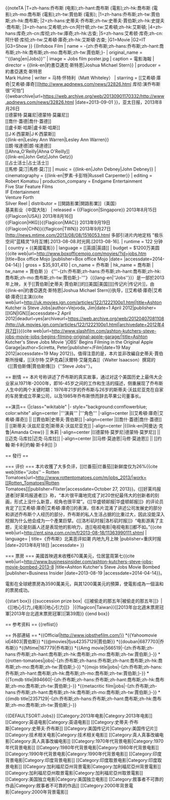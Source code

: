 {{noteTA
|T=zh-hans:乔布斯 (电影);zh-hant:喬布斯 (電影);zh-hk:喬布斯 (電影);zh-mo:喬布斯 (電影);zh-tw:賈伯斯 (電影);
|1=zh-hans:乔布斯;zh-tw:賈伯斯;zh-hk:喬布斯;
|2=zh-hans:史蒂夫·乔布斯;zh-tw:史蒂夫·賈伯斯;zh-hk:史提夫·喬布斯;
|3=zh-hans:艾希顿;zh-cn:阿什顿;zh-tw:艾希頓;zh-hk:艾斯頓;
|4=zh-hans:库奇;zh-cn:库彻;zh-tw:庫奇;zh-hk:古查;
|5=zh-hans:艾希顿·库奇;zh-cn:阿什顿·库彻;zh-tw:艾希頓·庫奇;zh-hk:艾斯頓·古查;
|G1=Movie
|G2=IT
|G3=Show
}}
{{Infobox Film
| name               = -{zh:乔布斯;zh-hans:乔布斯;zh-hant:喬布斯;zh-hk:喬布斯;zh-mo:喬布斯;zh-tw:賈伯斯;}-
| original_name      = ''{{lang|en|Jobs}}''
| image              = Jobs film poster.jpg
| caption            = 電影海報
| director           = {{link-en|約書亞邁克·斯特恩|Joshua Michael Stern}}
| producer          = 約書亞邁克·斯特恩<br />Mark Hulme
| writer             = 马特·怀特利（Matt Whiteley）
| starring           = [[艾希頓·庫奇|艾希頓·庫奇]]<ref>[http://www.apdnews.com/news/32826.html 库彻:演乔布斯很“可怕”] {{webarchive|url=https://web.archive.org/web/20130901170332/http://www.apdnews.com/news/32826.html |date=2013-09-01 }}，亚太日报，2013年8月26日</ref><br />[[德蒙特·莫羅尼|德蒙特·莫羅尼]]<br />[[喬什·蓋德|喬什·蓋德]]<br />[[盧卡斯·哈斯|盧卡斯·哈斯]]<br />[[J·K·西蒙斯|J·K·西蒙斯]]<br />{{link-en|Lesley Ann Warren|Lesley Ann Warren}}<br />[[朗·埃達德|朗·埃達德]]<br />[[Ahna_O'Reilly|Ahna O'Reilly]]<br />{{link-en|John Getz|John Getz}}<br />[[占士活士|占士活士]]<br />[[馬修·莫汀|馬修·莫汀]]
| music              = {{link-en|John Debney|John Debney}}
| cinematography     = {{link-en|罗素·卡彭特|Russell Carpenter}}
| editing            = Robert Komatsu
| production_company = Endgame Entertainment<br />Five Star Feature Films<br />IF Entertainment<br />Venture Forth<br />Silver Reel
| distributor        = [[開路影業|開路影業]]（美国）<br />基美影业（中国大陆）
| released           = {{Flagicon|Singapore}} 2013年8月15日<br />{{Flagicon|USA}} 2013年8月16日<br />{{Flagicon|HKG}}{{Flagicon|MAC}} 2013年9月19日<br />{{Flagicon|CHN}}{{flagicon|TWN}} 2013年9月27日<ref>[http://news.mtime.com/2013/08/08/1516053.html 多部引进片内地定档 "极乐空间"蓝精灵"9月互博].2013-08-08.时光网.[2013-08-16].</ref>
| runtime            = 122 分钟<ref name="Box office Mojo"/>
| country            = {{美國電影}}
| language           = [[英語|英語]]
| budget             = $1200万美圆<ref name="Box office Mojo">{{cite web|url=http://www.boxofficemojo.com/movies/?id=jobs.htm |title=Box office Mojo |publisher=Box office Mojo |date= |accessdate=2014-04-14}}</ref>
| gross              = $35,931,410<ref name="Box office Mojo"/>
| cn_name            = 乔布斯
| hk_name            = 喬布斯
| tw_name            = 賈伯斯
}}
《'''-{zh:乔布斯;zh-hans:乔布斯;zh-hant:喬布斯;zh-hk:喬布斯;zh-mo:喬布斯;zh-tw:賈伯斯;}-'''》（{{lang-en|''Jobs''}}）是一部於2013年上映，关于[[賈伯斯|史蒂夫·賈伯斯]]的[[美国|美国]][[传记片|传记片]]，由{{link-en|約書亞邁克·斯特恩|Joshua Michael Stern}}执导，[[艾希頓·庫奇|艾希頓·庫奇]]主演<ref>{{cite web|url=http://uk.movies.ign.com/articles/122/1222100p1.html|title=Ashton Kutcher is Steve Jobs|author=Vejvoda, Jim|date=1 April 2012|publisher=[[IGN|IGN]]|accessdate=2 April 2012|deadurl=yes|archiveurl=https://web.archive.org/web/20120407081108/http://uk.movies.ign.com/articles/122/1222100p1.html|archivedate=2012年4月7日}}</ref><ref>{{cite web|url=http://www.slashfilm.com/ashton-kutchers-steve-jobs-movie-jobs-begins-filming-original-apple-garage/|title=Ashton Kutcher's Steve Jobs Movie 'jOBS' Begins Filming in the Original Apple Garage|author=Sciretta, Peter|publisher=/Film|date=19 May 2012|accessdate=19 May 2012}}</ref>。值得注意的是，本片並非改編自史蒂夫·賈伯斯所授權，[[沃尔特·艾萨克森|沃爾特·艾薩克森]]（Walter Isaacson）撰寫的《[[賈伯斯傳|賈伯斯傳]]》（''Steve Jobs''）。

== 剧情 ==
本片号称讲述了乔布斯的真实故事，通过对这个美国历史上最伟大企业家从1971年-2000年，即16-45岁之间的工作和生活的描述，侧重展现了乔布斯人生中的两个关键时期：1976年21岁的乔布斯与26岁的斯蒂夫·沃兹尼亚克在自家的车房里成立苹果公司，以及1985年乔布斯愤而辞去苹果公司董事长。

==演员==
{|class="wikitable"
|- style="background:cornflowerblue; color:white" align=center
|'''演員'''
|'''角色'''
|-align=center 
|[[艾希頓·庫奇|艾希頓·庫奇]] || [[賈伯斯|史蒂夫·賈伯斯]]
|-align=center 
|[[喬什·蓋德|喬什·蓋德]] || [[斯蒂夫·沃兹尼亚克|斯蒂夫·沃兹尼亚克]]
|-align=center 
|{{link-en|阿曼达·克鲁|Amanda Crew}} || 朱莉
|-align=center 
|[[德蒙特·莫罗尼|德蒙特·莫罗尼]] || [[迈克·马库拉|迈克·马库拉]]
|-align=center 
|[[马修·莫迪恩|马修·莫迪恩]] || [[约翰·斯卡利|约翰·斯卡利]]
|}

== 發行 ==

=== 评价 ===
本片收獲了大多负评，[[烂番茄|烂番茄]]新鲜度仅为26%<ref name="rt">{{cite web|title=''Jobs'' – Rotten Tomatoes|url=http://www.rottentomatoes.com/m/jobs_2013/|work=[[Rotten_Tomatoes|Rotten Tomatoes]]|publisher=Flixter|accessdate=October 27, 2013}}</ref>。《[[好莱坞报道者|好莱坞报道者]]》称，“本片很平庸地完成了对20世纪最伟大的创新者的刻画，形式上没什么新意，视角也很平常”。《[[华盛顿邮报|华盛顿邮报]]》的评论员肯定了[[艾希頓·庫奇|艾希頓·庫奇]]的表演，但本片混淆了讲述公司发展史的部分和讲述乔布斯个人经历的部分，乔布斯的私人生活占据的比重过大，因此没能深入挖掘为什么他会成为一个產業巨擘。《[[洛杉矶时报|洛杉矶时报]]》“电影游离了主题，无论是刻画人还是表现他的影响力，连[[电视电影|电视电影]]都不如。”<ref >{{cite web|url=http://ent.sina.com.cn/m/f/2013-08-18/11363990111.shtml | language= | title=《乔布斯》北美恶评如潮 内地九月上映 |publisher=重庆时报 |date=2013年8月18日 |accessdate= }}</ref>

=== 票房 ===
美國首映週末收穫670萬美元，位居當周第七<ref>{{cite web|url=http://www.businessinsider.com/ashton-kutchers-steve-jobs-movie-bombed-2013-8 |title=Ashton Kutcher's Steve Jobs Movie Bombed |publisher=Business Insider |date=2013-08-19 |accessdate=2014-04-14}}</ref>。

電影在全球總票房為3590萬美元，與其1200萬美元的預算，使電影成為一個溫和的票房成功<ref name="Box office Mojo"/>。

{{start box}}
{{succession prize box|《[[被偷走的那五年|被偷走的那五年]]》| 《[[地心引力_(电影)|地心引力]]》 |{{flagicon|Taiwan}}[[2013年台北週末票房冠軍|2013年台北週末票房冠軍]]|第39周}}
{{end box}}

== 参考资料 ==
{{reflist}}

== 外部連結 ==
*{{Official|http://www.jobsthefilm.com/}}
*{{Yahoomovie id|4803|賈伯斯}}
*{{@movies|fjus42357129|賈伯斯}}
*{{douban|6877703|乔布斯}}
*{{Mtime|167779|乔布斯}}
*{{Amg movie|566519|-{zh:乔布斯;zh-hans:乔布斯;zh-hant:喬布斯;zh-hk:喬布斯;zh-mo:喬布斯;zh-tw:賈伯斯;}-}}
*{{rotten-tomatoes|jobs|-{zh:乔布斯;zh-hans:乔布斯;zh-hant:喬布斯;zh-hk:喬布斯;zh-mo:喬布斯;zh-tw:賈伯斯;}-}}
*{{mojo title|jobs|-{zh:乔布斯;zh-hans:乔布斯;zh-hant:喬布斯;zh-hk:喬布斯;zh-mo:喬布斯;zh-tw:賈伯斯;}-}}
*{{Tcmdb title|894660|-{zh:乔布斯;zh-hans:乔布斯;zh-hant:喬布斯;zh-hk:喬布斯;zh-mo:喬布斯;zh-tw:賈伯斯;}-}}
*{{metacritic film|jobs|-{zh:乔布斯;zh-hans:乔布斯;zh-hant:喬布斯;zh-hk:喬布斯;zh-mo:喬布斯;zh-tw:賈伯斯;}-}}
*{{imdb title|2357129|-{zh:乔布斯;zh-hans:乔布斯;zh-hant:喬布斯;zh-hk:喬布斯;zh-mo:喬布斯;zh-tw:賈伯斯;}-}}

{{DEFAULTSORT:Jobs}}
[[Category:2013年电影|Category:2013年电影]]
[[Category:英语电影|Category:英语电影]]
[[Category:史蒂夫·乔布斯|Category:史蒂夫·乔布斯]]
[[Category:美国传记片|Category:美国传记片]]
[[Category:技术相关电影|Category:技术相关电影]]
[[Category:真人真事改编电影|Category:真人真事改编电影]]
[[Category:1970年代背景电影|Category:1970年代背景电影]]
[[Category:1980年代背景电影|Category:1980年代背景电影]]
[[Category:1990年代背景电影|Category:1990年代背景电影]]
[[Category:印度背景电影|Category:印度背景电影]]
[[Category:印度取景电影|Category:印度取景电影]]
[[Category:加利福尼亞州背景電影|Category:加利福尼亞州背景電影]]
[[Category:加利福尼亞州取景電影|Category:加利福尼亞州取景電影]]
[[Category:美国独立电影|Category:美国独立电影]]
[[Category:敘事者不可靠的作品|Category:敘事者不可靠的作品]]
[[Category:2000年背景電影|Category:2000年背景電影]]
